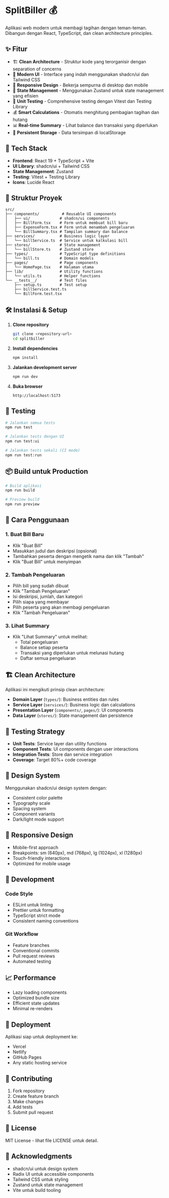 # SplitBiller 💰

Aplikasi web modern untuk membagi tagihan dengan teman-teman. Dibangun dengan React, TypeScript, dan clean architecture principles.

## ✨ Fitur

- 🏗️ **Clean Architecture** - Struktur kode yang terorganisir dengan separation of concerns
- 🎨 **Modern UI** - Interface yang indah menggunakan shadcn/ui dan Tailwind CSS
- 📱 **Responsive Design** - Bekerja sempurna di desktop dan mobile
- 💾 **State Management** - Menggunakan Zustand untuk state management yang efisien
- 🧪 **Unit Testing** - Comprehensive testing dengan Vitest dan Testing Library
- 💰 **Smart Calculations** - Otomatis menghitung pembagian tagihan dan hutang
- 📊 **Real-time Summary** - Lihat balance dan transaksi yang diperlukan
- 🔄 **Persistent Storage** - Data tersimpan di localStorage

## 🚀 Tech Stack

- **Frontend**: React 19 + TypeScript + Vite
- **UI Library**: shadcn/ui + Tailwind CSS
- **State Management**: Zustand
- **Testing**: Vitest + Testing Library
- **Icons**: Lucide React

## 📁 Struktur Proyek

```
src/
├── components/          # Reusable UI components
│   ├── ui/             # shadcn/ui components
│   ├── BillForm.tsx    # Form untuk membuat bill baru
│   ├── ExpenseForm.tsx # Form untuk menambah pengeluaran
│   └── BillSummary.tsx # Tampilan summary dan balance
├── services/           # Business logic layer
│   └── billService.ts  # Service untuk kalkulasi bill
├── stores/             # State management
│   └── billStore.ts    # Zustand store
├── types/              # TypeScript type definitions
│   └── bill.ts         # Domain models
├── pages/              # Page components
│   └── HomePage.tsx    # Halaman utama
├── lib/                # Utility functions
│   └── utils.ts        # Helper functions
└── __tests__/          # Test files
    ├── setup.ts        # Test setup
    ├── billService.test.ts
    └── BillForm.test.tsx
```

## 🛠️ Instalasi & Setup

1. **Clone repository**
   ```bash
   git clone <repository-url>
   cd splitbiller
   ```

2. **Install dependencies**
   ```bash
   npm install
   ```

3. **Jalankan development server**
   ```bash
   npm run dev
   ```

4. **Buka browser**
   ```
   http://localhost:5173
   ```

## 🧪 Testing

```bash
# Jalankan semua tests
npm run test

# Jalankan tests dengan UI
npm run test:ui

# Jalankan tests sekali (CI mode)
npm run test:run
```

## 📦 Build untuk Production

```bash
# Build aplikasi
npm run build

# Preview build
npm run preview
```

## 🎯 Cara Penggunaan

### 1. Buat Bill Baru
- Klik "Buat Bill"
- Masukkan judul dan deskripsi (opsional)
- Tambahkan peserta dengan mengetik nama dan klik "Tambah"
- Klik "Buat Bill" untuk menyimpan

### 2. Tambah Pengeluaran
- Pilih bill yang sudah dibuat
- Klik "Tambah Pengeluaran"
- Isi deskripsi, jumlah, dan kategori
- Pilih siapa yang membayar
- Pilih peserta yang akan membagi pengeluaran
- Klik "Tambah Pengeluaran"

### 3. Lihat Summary
- Klik "Lihat Summary" untuk melihat:
  - Total pengeluaran
  - Balance setiap peserta
  - Transaksi yang diperlukan untuk melunasi hutang
  - Daftar semua pengeluaran

## 🏗️ Clean Architecture

Aplikasi ini mengikuti prinsip clean architecture:

- **Domain Layer** (`types/`): Business entities dan rules
- **Service Layer** (`services/`): Business logic dan calculations
- **Presentation Layer** (`components/`, `pages/`): UI components
- **Data Layer** (`stores/`): State management dan persistence

## 🧪 Testing Strategy

- **Unit Tests**: Service layer dan utility functions
- **Component Tests**: UI components dengan user interactions
- **Integration Tests**: Store dan service integration
- **Coverage**: Target 80%+ code coverage

## 🎨 Design System

Menggunakan shadcn/ui design system dengan:
- Consistent color palette
- Typography scale
- Spacing system
- Component variants
- Dark/light mode support

## 📱 Responsive Design

- Mobile-first approach
- Breakpoints: sm (640px), md (768px), lg (1024px), xl (1280px)
- Touch-friendly interactions
- Optimized for mobile usage

## 🔧 Development

### Code Style
- ESLint untuk linting
- Prettier untuk formatting
- TypeScript strict mode
- Consistent naming conventions

### Git Workflow
- Feature branches
- Conventional commits
- Pull request reviews
- Automated testing

## 📈 Performance

- Lazy loading components
- Optimized bundle size
- Efficient state updates
- Minimal re-renders

## 🚀 Deployment

Aplikasi siap untuk deployment ke:
- Vercel
- Netlify
- GitHub Pages
- Any static hosting service

## 🤝 Contributing

1. Fork repository
2. Create feature branch
3. Make changes
4. Add tests
5. Submit pull request

## 📄 License

MIT License - lihat file LICENSE untuk detail.

## 🙏 Acknowledgments

- shadcn/ui untuk design system
- Radix UI untuk accessible components
- Tailwind CSS untuk styling
- Zustand untuk state management
- Vite untuk build tooling